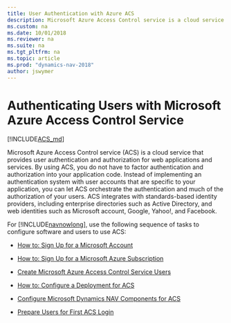 ```yaml
---
title: User Authentication with Azure ACS
description: Microsoft Azure Access Control service is a cloud service that provides user authentication and authorization for web applications and services.
ms.custom: na
ms.date: 10/01/2018
ms.reviewer: na
ms.suite: na
ms.tgt_pltfrm: na
ms.topic: article
ms.prod: "dynamics-nav-2018"
author: jswymer
---
```


# Authenticating Users with Microsoft Azure Access Control Service

[!INCLUDE[ACS_md](includes/ACS_md.md)]

Microsoft Azure Access Control service \(ACS\) is a cloud service that provides user authentication and authorization for web applications and services. By using ACS, you do not have to factor authentication and authorization into your application code. Instead of implementing an authentication system with user accounts that are specific to your application, you can let ACS orchestrate the authentication and much of the authorization of your users. ACS integrates with standards-based identity providers, including enterprise directories such as Active Directory, and web identities such as Microsoft account, Google, Yahoo\!, and Facebook.  
  
 For [!INCLUDE[navnowlong](includes/navnowlong_md.md)], use the following sequence of tasks to configure software and users to use ACS:  
  
-   [How to: Sign Up for a Microsoft Account](How-to--Sign-Up-for-a-Microsoft-Account.md)  
  
-   [How to: Sign Up for a Microsoft Azure Subscription](How-to--Sign-Up-for-a-Microsoft-Azure-Subscription.md)  
  
-   [Create Microsoft Azure Access Control Service Users](Create-Microsoft-Azure-Access-Control-Service-Users.md)  
  
-   [How to: Configure a Deployment for ACS](How-to--Configure-a-Deployment-for-ACS.md)  
  
-   [Configure Microsoft Dynamics NAV Components for ACS](Configure-Microsoft-Dynamics-NAV-Components-for-ACS.md)  
  
-   [Prepare Users for First ACS Login](Prepare-Users-for-First-ACS-Login.md)  